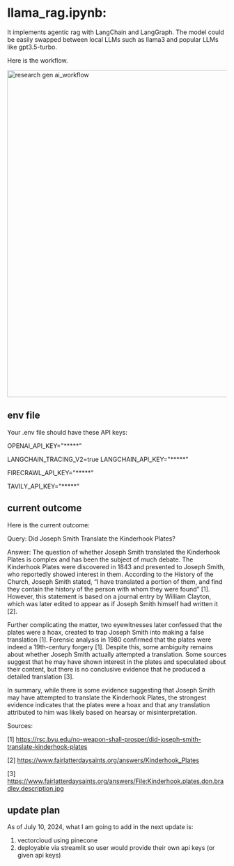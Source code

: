 # llama_rag.ipynb:
It implements agentic rag with LangChain and LangGraph. The model could be easily swapped between local LLMs such as llama3 and popular LLMs like gpt3.5-turbo.

Here is the workflow. 

<img width="751" alt="research gen ai_workflow" src="https://github.com/leezorba/research_gen_ai/assets/95986526/b03ea6b2-ab9f-4b0d-9400-ae1820957905">

## env file
Your .env file should have these API keys:

OPENAI_API_KEY="*****"

LANGCHAIN_TRACING_V2=true
LANGCHAIN_API_KEY="*****"

FIRECRAWL_API_KEY="*****"

TAVILY_API_KEY="*****"

## current outcome
Here is the current outcome:

Query: Did Joseph Smith Translate the Kinderhook Plates?

Answer: The question of whether Joseph Smith translated the Kinderhook Plates is complex and has been the subject of much debate. The Kinderhook Plates were discovered in 1843 and presented to Joseph Smith, who reportedly showed interest in them. According to the History of the Church, Joseph Smith stated, “I have translated a portion of them, and find they contain the history of the person with whom they were found” [1]. However, this statement is based on a journal entry by William Clayton, which was later edited to appear as if Joseph Smith himself had written it [2].

Further complicating the matter, two eyewitnesses later confessed that the plates were a hoax, created to trap Joseph Smith into making a false translation [1]. Forensic analysis in 1980 confirmed that the plates were indeed a 19th-century forgery [1]. Despite this, some ambiguity remains about whether Joseph Smith actually attempted a translation. Some sources suggest that he may have shown interest in the plates and speculated about their content, but there is no conclusive evidence that he produced a detailed translation [3].

In summary, while there is some evidence suggesting that Joseph Smith may have attempted to translate the Kinderhook Plates, the strongest evidence indicates that the plates were a hoax and that any translation attributed to him was likely based on hearsay or misinterpretation.

Sources:

[1] https://rsc.byu.edu/no-weapon-shall-prosper/did-joseph-smith-translate-kinderhook-plates

[2] https://www.fairlatterdaysaints.org/answers/Kinderhook_Plates

[3] https://www.fairlatterdaysaints.org/answers/File:Kinderhook.plates.don.bradley.description.jpg


## update plan
As of July 10, 2024, what I am going to add in the next update is:
1. vectorcloud using pinecone
2. deployable via streamlit so user would provide their own api keys (or given api keys)


